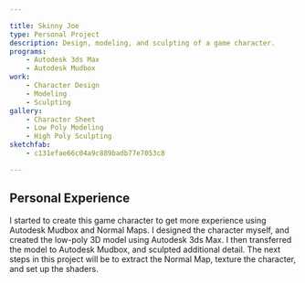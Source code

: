 ```yaml
---

title: Skinny Joe
type: Personal Project
description: Design, modeling, and sculpting of a game character.
programs:
    - Autodesk 3ds Max
    - Autodesk Mudbox
work:
    - Character Design
    - Modeling
    - Sculpting
gallery:
    - Character Sheet
    - Low Poly Modeling
    - High Poly Sculpting
sketchfab:
    - c131efae66c04a9c889badb77e7053c8

---
```


## Personal Experience
I started to create this game character to get more experience using Autodesk Mudbox and Normal Maps. I designed the
 character myself, and created the low-poly 3D model using Autodesk 3ds Max. I then transferred the model to Autodesk
 Mudbox, and sculpted additional detail. The next steps in this project will be to extract the Normal Map, texture the
 character, and set up the shaders.
